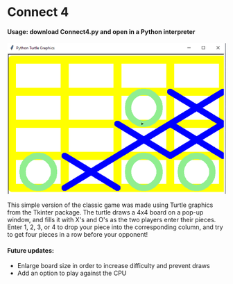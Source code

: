 # Connect 4

#### Usage: download Connect4.py and open in a Python interpreter

![screenshot](https://github.com/awhayat/connect4/blob/master/screenshot.PNG)

This simple version of the classic game was made using Turtle graphics from the Tkinter package. The turtle draws a 4x4 board on a pop-up window, and fills it with X's and O's as the two players enter their pieces. Enter 1, 2, 3, or 4 to drop your piece into the corresponding column, and try to get four pieces in a row before your opponent!

#### Future updates:
- Enlarge board size in order to increase difficulty and prevent draws
- Add an option to play against the CPU
